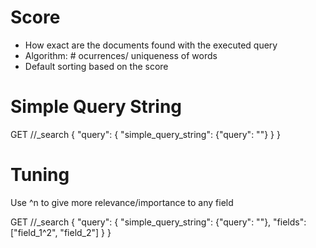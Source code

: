 # Score
- How exact are the documents found with the executed query
- Algorithm: # ocurrences/ uniqueness of words
- Default sorting based on the score

# Simple Query String
GET /<index>/_search
{
    "query": {
        "simple_query_string": {"query": "<text>"}
    }
}

# Tuning
Use ^n to give more relevance/importance to any field

GET /<index>/_search
{
    "query": {
        "simple_query_string": {"query": "<text>"},
        "fields": ["field_1^2", "field_2"]
    }
}